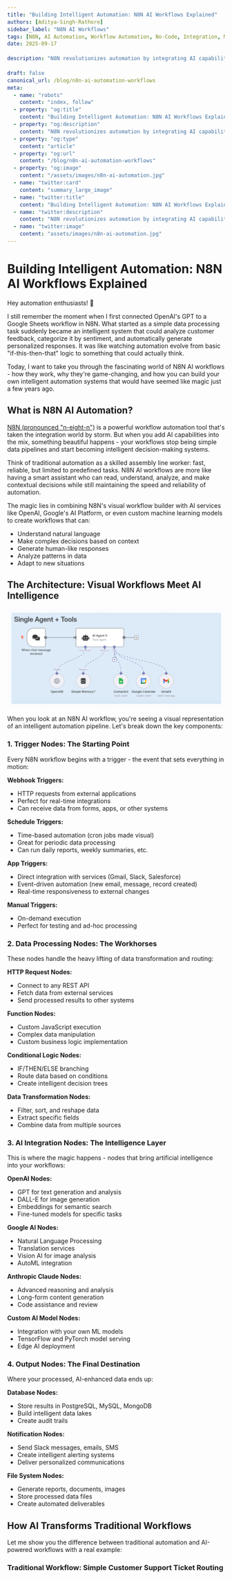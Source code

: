 ```yaml
---
title: "Building Intelligent Automation: N8N AI Workflows Explained"
authors: [Aditya-Singh-Rathore]
sidebar_label: "N8N AI Workflows"
tags: [N8N, AI Automation, Workflow Automation, No-Code, Integration, Machine Learning, API Integration]
date: 2025-09-17

description: "N8N revolutionizes automation by integrating AI capabilities into visual workflows. Learn how to build intelligent automation pipelines that can process data, make decisions, and interact with multiple services seamlessly."

draft: false
canonical_url: /blog/n8n-ai-automation-workflows
meta:
  - name: "robots"
    content: "index, follow"
  - property: "og:title"
    content: "Building Intelligent Automation: N8N AI Workflows Explained"
  - property: "og:description"
    content: "N8N revolutionizes automation by integrating AI capabilities into visual workflows. Learn how to build intelligent automation pipelines that can process data, make decisions, and interact with multiple services seamlessly."
  - property: "og:type"
    content: "article"
  - property: "og:url"
    content: "/blog/n8n-ai-automation-workflows"
  - property: "og:image"
    content: "/assets/images/n8n-ai-automation.jpg"
  - name: "twitter:card"
    content: "summary_large_image"
  - name: "twitter:title"
    content: "Building Intelligent Automation: N8N AI Workflows Explained"
  - name: "twitter:description"
    content: "N8N revolutionizes automation by integrating AI capabilities into visual workflows. Learn how to build intelligent automation pipelines that can process data, make decisions, and interact with multiple services seamlessly."
  - name: "twitter:image"
    content: "assets/images/n8n-ai-automation.jpg"
---
```


# Building Intelligent Automation: N8N AI Workflows Explained
Hey automation enthusiasts! 🤖

I still remember the moment when I first connected OpenAI's GPT to a Google Sheets workflow in N8N. What started as a simple data processing task suddenly became an intelligent system that could analyze customer feedback, categorize it by sentiment, and automatically generate personalized responses. It was like watching automation evolve from basic "if-this-then-that" logic to something that could actually think.

Today, I want to take you through the fascinating world of N8N AI workflows - how they work, why they're game-changing, and how you can build your own intelligent automation systems that would have seemed like magic just a few years ago.

## What is N8N AI Automation?

<a href="https://n8n.io/" target="_blank" rel="noopener noreferrer">N8N (pronounced "n-eight-n")</a>
 is a powerful workflow automation tool that's taken the integration world by storm. But when you add AI capabilities into the mix, something beautiful happens - your workflows stop being simple data pipelines and start becoming intelligent decision-making systems.

Think of traditional automation as a skilled assembly line worker: fast, reliable, but limited to predefined tasks. N8N AI workflows are more like having a smart assistant who can read, understand, analyze, and make contextual decisions while still maintaining the speed and reliability of automation.

The magic lies in combining N8N's visual workflow builder with AI services like OpenAI, Google's AI Platform, or even custom machine learning models to create workflows that can:
- Understand natural language
- Make complex decisions based on context
- Generate human-like responses
- Analyze patterns in data
- Adapt to new situations

## The Architecture: Visual Workflows Meet AI Intelligence

![Diagram of an N8N AI workflow showing trigger, data, AI, and output nodes](./images/n8n-architecture-example.png)

When you look at an N8N AI workflow, you're seeing a visual representation of an intelligent automation pipeline. Let's break down the key components:

### 1. Trigger Nodes: The Starting Point

Every N8N workflow begins with a trigger - the event that sets everything in motion:

**Webhook Triggers:**
- HTTP requests from external applications
- Perfect for real-time integrations
- Can receive data from forms, apps, or other systems

**Schedule Triggers:**
- Time-based automation (cron jobs made visual)
- Great for periodic data processing
- Can run daily reports, weekly summaries, etc.

**App Triggers:**
- Direct integration with services (Gmail, Slack, Salesforce)
- Event-driven automation (new email, message, record created)
- Real-time responsiveness to external changes

**Manual Triggers:**
- On-demand execution
- Perfect for testing and ad-hoc processing

### 2. Data Processing Nodes: The Workhorses

These nodes handle the heavy lifting of data transformation and routing:

**HTTP Request Nodes:**
- Connect to any REST API
- Fetch data from external services
- Send processed results to other systems

**Function Nodes:**
- Custom JavaScript execution
- Complex data manipulation
- Custom business logic implementation

**Conditional Logic Nodes:**
- IF/THEN/ELSE branching
- Route data based on conditions
- Create intelligent decision trees

**Data Transformation Nodes:**
- Filter, sort, and reshape data
- Extract specific fields
- Combine data from multiple sources

### 3. AI Integration Nodes: The Intelligence Layer

This is where the magic happens - nodes that bring artificial intelligence into your workflows:

**OpenAI Nodes:**
- GPT for text generation and analysis
- DALL-E for image generation
- Embeddings for semantic search
- Fine-tuned models for specific tasks

**Google AI Nodes:**
- Natural Language Processing
- Translation services
- Vision AI for image analysis
- AutoML integration

**Anthropic Claude Nodes:**
- Advanced reasoning and analysis
- Long-form content generation
- Code assistance and review

**Custom AI Model Nodes:**
- Integration with your own ML models
- TensorFlow and PyTorch model serving
- Edge AI deployment

### 4. Output Nodes: The Final Destination

Where your processed, AI-enhanced data ends up:

**Database Nodes:**
- Store results in PostgreSQL, MySQL, MongoDB
- Build intelligent data lakes
- Create audit trails

**Notification Nodes:**
- Send Slack messages, emails, SMS
- Create intelligent alerting systems
- Deliver personalized communications

**File System Nodes:**
- Generate reports, documents, images
- Store processed data files
- Create automated deliverables

## How AI Transforms Traditional Workflows

Let me show you the difference between traditional automation and AI-powered workflows with a real example:

### Traditional Workflow: Simple Customer Support Ticket Routing
